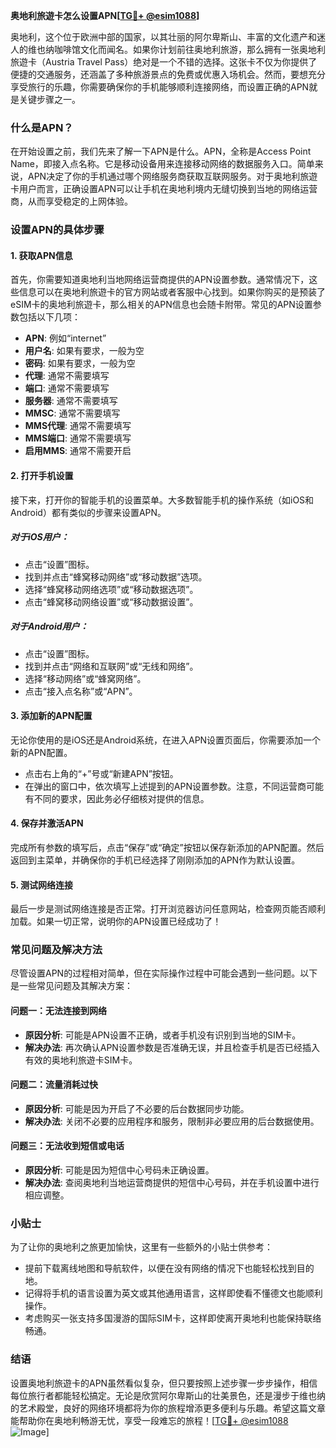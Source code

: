 **奥地利旅遊卡怎么设置APN[[TG💪+ @esim1088](https://t.me/s/esim1088)]**

奥地利，这个位于欧洲中部的国家，以其壮丽的阿尔卑斯山、丰富的文化遗产和迷人的维也纳咖啡馆文化而闻名。如果你计划前往奥地利旅游，那么拥有一张奥地利旅遊卡（Austria Travel Pass）绝对是一个不错的选择。这张卡不仅为你提供了便捷的交通服务，还涵盖了多种旅游景点的免费或优惠入场机会。然而，要想充分享受旅行的乐趣，你需要确保你的手机能够顺利连接网络，而设置正确的APN就是关键步骤之一。

### 什么是APN？

在开始设置之前，我们先来了解一下APN是什么。APN，全称是Access Point Name，即接入点名称。它是移动设备用来连接移动网络的数据服务入口。简单来说，APN决定了你的手机通过哪个网络服务商获取互联网服务。对于奥地利旅遊卡用户而言，正确设置APN可以让手机在奥地利境内无缝切换到当地的网络运营商，从而享受稳定的上网体验。

### 设置APN的具体步骤

#### 1. 获取APN信息

首先，你需要知道奥地利当地网络运营商提供的APN设置参数。通常情况下，这些信息可以在奥地利旅遊卡的官方网站或者客服中心找到。如果你购买的是预装了eSIM卡的奥地利旅遊卡，那么相关的APN信息也会随卡附带。常见的APN设置参数包括以下几项：

- **APN**: 例如“internet”
- **用户名**: 如果有要求，一般为空
- **密码**: 如果有要求，一般为空
- **代理**: 通常不需要填写
- **端口**: 通常不需要填写
- **服务器**: 通常不需要填写
- **MMSC**: 通常不需要填写
- **MMS代理**: 通常不需要填写
- **MMS端口**: 通常不需要填写
- **启用MMS**: 通常不需要开启

#### 2. 打开手机设置

接下来，打开你的智能手机的设置菜单。大多数智能手机的操作系统（如iOS和Android）都有类似的步骤来设置APN。

##### 对于iOS用户：
- 点击“设置”图标。
- 找到并点击“蜂窝移动网络”或“移动数据”选项。
- 选择“蜂窝移动网络选项”或“移动数据选项”。
- 点击“蜂窝移动网络设置”或“移动数据设置”。

##### 对于Android用户：
- 点击“设置”图标。
- 找到并点击“网络和互联网”或“无线和网络”。
- 选择“移动网络”或“蜂窝网络”。
- 点击“接入点名称”或“APN”。

#### 3. 添加新的APN配置

无论你使用的是iOS还是Android系统，在进入APN设置页面后，你需要添加一个新的APN配置。

- 点击右上角的“+”号或“新建APN”按钮。
- 在弹出的窗口中，依次填写上述提到的APN设置参数。注意，不同运营商可能有不同的要求，因此务必仔细核对提供的信息。

#### 4. 保存并激活APN

完成所有参数的填写后，点击“保存”或“确定”按钮以保存新添加的APN配置。然后返回到主菜单，并确保你的手机已经选择了刚刚添加的APN作为默认设置。

#### 5. 测试网络连接

最后一步是测试网络连接是否正常。打开浏览器访问任意网站，检查网页能否顺利加载。如果一切正常，说明你的APN设置已经成功了！

### 常见问题及解决方法

尽管设置APN的过程相对简单，但在实际操作过程中可能会遇到一些问题。以下是一些常见问题及其解决方案：

#### 问题一：无法连接到网络

- **原因分析**: 可能是APN设置不正确，或者手机没有识别到当地的SIM卡。
- **解决办法**: 再次确认APN设置参数是否准确无误，并且检查手机是否已经插入有效的奥地利旅遊卡SIM卡。

#### 问题二：流量消耗过快

- **原因分析**: 可能是因为开启了不必要的后台数据同步功能。
- **解决办法**: 关闭不必要的应用程序和服务，限制非必要应用的后台数据使用。

#### 问题三：无法收到短信或电话

- **原因分析**: 可能是因为短信中心号码未正确设置。
- **解决办法**: 查阅奥地利当地运营商提供的短信中心号码，并在手机设置中进行相应调整。

### 小贴士

为了让你的奥地利之旅更加愉快，这里有一些额外的小贴士供参考：

- 提前下载离线地图和导航软件，以便在没有网络的情况下也能轻松找到目的地。
- 记得将手机的语言设置为英文或其他通用语言，这样即使看不懂德文也能顺利操作。
- 考虑购买一张支持多国漫游的国际SIM卡，这样即使离开奥地利也能保持联络畅通。

### 结语

设置奥地利旅遊卡的APN虽然看似复杂，但只要按照上述步骤一步步操作，相信每位旅行者都能轻松搞定。无论是欣赏阿尔卑斯山的壮美景色，还是漫步于维也纳的艺术殿堂，良好的网络环境都将为你的旅程增添更多便利与乐趣。希望这篇文章能帮助你在奥地利畅游无忧，享受一段难忘的旅程！[[TG💪+ @esim1088](https://t.me/s/esim1088) ![Image](https://i.postimg.cc/4NQfJmqS/Snipaste-2025-05-13-00-14-12.png)]